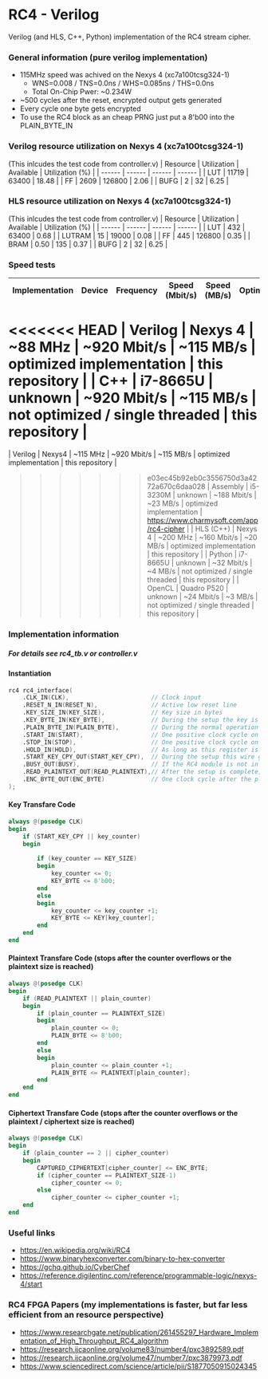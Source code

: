 # RC4 - Verilog
 Verilog (and HLS, C++, Python) implementation of the RC4 stream cipher. 
### General information (pure verilog implementation)
- 115MHz speed was achived on the Nexys 4 (xc7a100tcsg324-1)
    - WNS=0.008 / TNS=0.0ns / WHS=0.085ns / THS=0.0ns
    - Total On-Chip Pwer: ~0.234W
- ~500 cycles after the reset, encrypted output gets generated
- Every cycle one byte gets encrypted
- To use the RC4 block as an cheap PRNG just put a 8'b00 into the PLAIN_BYTE_IN

### Verilog resource utilization on Nexys 4 (xc7a100tcsg324-1)
(This inlcudes the test code from controller.v)
| Resource | Utilization | Available | Utilization (%) |
| ------ | ------ | ------ | ------ |
| LUT | 11719 | 63400 | 18.48 |
| FF | 2609 | 126800 | 2.06 |
| BUFG | 2 | 32 | 6.25 |

### HLS resource utilization on Nexys 4 (xc7a100tcsg324-1)
(This inlcudes the test code from controller.v)
| Resource | Utilization | Available | Utilization (%) |
| ------ | ------ | ------ | ------ |
| LUT | 432 | 63400 | 0.68 |
| LUTRAM | 15 | 19000 | 0.08 |
| FF | 445 | 126800 | 0.35 |
| BRAM | 0.50 | 135 | 0.37 |
| BUFG | 2 | 32 | 6.25 |

### Speed tests
| Implementation | Device | Frequency | Speed (Mbit/s) | Speed (MB/s) | Optimizations | Source |
| ------ | ------ | ------ | ------ | ------ | ------ | ------ |
<<<<<<< HEAD
| Verilog | Nexys 4 | ~88 MHz | ~920 Mbit/s | ~115 MB/s | optimized implementation | this repository |
| C++ | i7-8665U | unknown | ~920 Mbit/s | ~115 MB/s | not optimized / single threaded | this repository |
=======
| Verilog | Nexys4 | ~115 MHz | ~920 Mbit/s | ~115 MB/s | optimized implementation | this repository |
>>>>>>> e03ec45b92eb0c3556750d3a4272a670c6daa028
| Assembly | i5-3230M | unknown | ~188 Mbit/s | ~23 MB/s | optimized implementation | https://www.charmysoft.com/app/rc4-cipher |
| HLS (C++) | Nexys 4 | ~200 MHz | ~160 Mbit/s | ~20 MB/s | optimized implementation | this repository |
| Python | i7-8665U | unknown | ~32 Mbit/s | ~4 MB/s | not optimized / single threaded | this repository |
| OpenCL | Quadro P520 | unknown | ~24 Mbit/s | ~3 MB/s | not optimized / single threaded | this repository |

### Implementation information
##### For details see rc4_tb.v or controller.v
#### Instantiation
```verilog
rc4 rc4_interface(
    .CLK_IN(CLK),                       // Clock input
    .RESET_N_IN(RESET_N),               // Active low reset line
    .KEY_SIZE_IN(KEY_SIZE),             // Key size in bytes
    .KEY_BYTE_IN(KEY_BYTE),             // During the setup the key is transfared byte by byte via this register
    .PLAIN_BYTE_IN(PLAIN_BYTE),         // During the normal operation every cycle one plaintext byte is transfared via this register for encryption (for PRNG operation just set 8'h00 as input)
    .START_IN(START),                   // One positive clock cycle on this register signals the RC4 module that it should start the setup process
    .STOP_IN(STOP),                     // One positive clock cycle on this register signals the RC4 module that it should stop (reset --> return to IDLE)
    .HOLD_IN(HOLD),                     // As long as this register is pulled high no further encryption / PRNG generation happens (waites for a low signal)
    .START_KEY_CPY_OUT(START_KEY_CPY),  // During the setup this wire gets pulled to high for one clock cycle to indicate the start of the key transfare to the RC4 module
    .BUSY_OUT(BUSY),                    // If the RC4 module is not in IDLE this signal is pulled to high
    .READ_PLAINTEXT_OUT(READ_PLAINTEXT),// After the setup is complete, this wire gets pulled to high for one clock cycle to indicate the start of the normal operation (if a plaintext should be encrypted it now needs to be placed into the PLAIN_BYTE register one byte after the other every clock cycle)
    .ENC_BYTE_OUT(ENC_BYTE)             // One clock cycle after the plaintext byte was put into the PLAIN_BYTE register the encrypted byte needs to be copied from the ENC_BYTE register
);
```

#### Key Transfare Code
```verilog
always @(posedge CLK)
begin
    if (START_KEY_CPY || key_counter)
    begin
        
        if (key_counter == KEY_SIZE)
        begin
            key_counter <= 0;
            KEY_BYTE <= 8'b00;
        end
        else
        begin
            key_counter <= key_counter +1;
            KEY_BYTE <= KEY[key_counter];
        end
    end
end
```

#### Plaintext Transfare Code (stops after the counter overflows or the plaintext size is reached)
```verilog
always @(posedge CLK)
begin
    if (READ_PLAINTEXT || plain_counter)
    begin
        if (plain_counter == PLAINTEXT_SIZE)
        begin
            plain_counter <= 0;
            PLAIN_BYTE <= 8'b00;
        end
        else
        begin
            plain_counter <= plain_counter +1;
            PLAIN_BYTE <= PLAINTEXT[plain_counter];
        end
    end
end
```

#### Ciphertext Transfare Code (stops after the counter overflows or the plaintext / ciphertext size is reached)
```verilog
always @(posedge CLK)
begin
    if (plain_counter == 2 || cipher_counter)
    begin
        CAPTURED_CIPHERTEXT[cipher_counter] <= ENC_BYTE;
        if (cipher_counter == PLAINTEXT_SIZE-1)
            cipher_counter <= 0;
        else
            cipher_counter <= cipher_counter +1;
    end
end
```

### Useful links
- https://en.wikipedia.org/wiki/RC4
- https://www.binaryhexconverter.com/binary-to-hex-converter
- https://gchq.github.io/CyberChef
- https://reference.digilentinc.com/reference/programmable-logic/nexys-4/start

### RC4 FPGA Papers (my implementations is faster, but far less efficient from an resource perspective)
- https://www.researchgate.net/publication/261455297_Hardware_Implementation_of_High_Throughput_RC4_algorithm
- https://research.ijcaonline.org/volume83/number4/pxc3892589.pdf
- https://research.ijcaonline.org/volume47/number7/pxc3879973.pdf
- https://www.sciencedirect.com/science/article/pii/S1877050915024345
